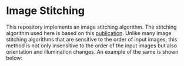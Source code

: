 # Image Stitching
This repository implements an image stitching algorithm. The stitching algorithm used here is based on this [publication](http://matthewalunbrown.com/papers/ijcv2007.pdf). Unlike many image stitching algorithms that are sensitive to the order of input images, this method is not only insensitive to the order of the input images but also orientation and illumination changes. An example of the same is shown below:
[](output/out.jpg)